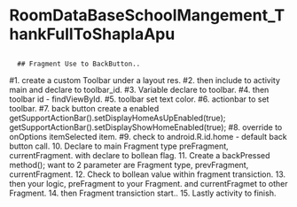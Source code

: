 # RoomDataBaseSchoolMangement_ThankFullToShaplaApu

## 
      ## Fragment Use to BackButton.. 

#1. create a custom Toolbar under a layout res.
#2. then include to activity main and declare to toolbar_id.
#3. Variable declare to toolbar.
#4. then toolbar id - findViewById.
#5. toolbar set text color.
#6. actionbar to set toolbar.
#7. back button create a enabled 
    getSupportActionBar().setDisplayHomeAsUpEnabled(true);
    getSupportActionBar().setDisplayShowHomeEnabled(true);
#8. override to onOptions itemSelected item.
#9. check to android.R.id.home - default back button call.
10. Declare to main Fragment type preFragment, currentFragment.
    with declare to bollean flag.
11. Create a backPressed method(); 
    want to 2 parameter are Fragment type,
    prevFragment, currentFragment.
12. Check to bollean value within fragment transiction.
13. then your logic, preFragment to your Fragment.
    and currentFragmet to other Fragment.
14. then Fragment transiction start..
15. Lastly activity to finish.
